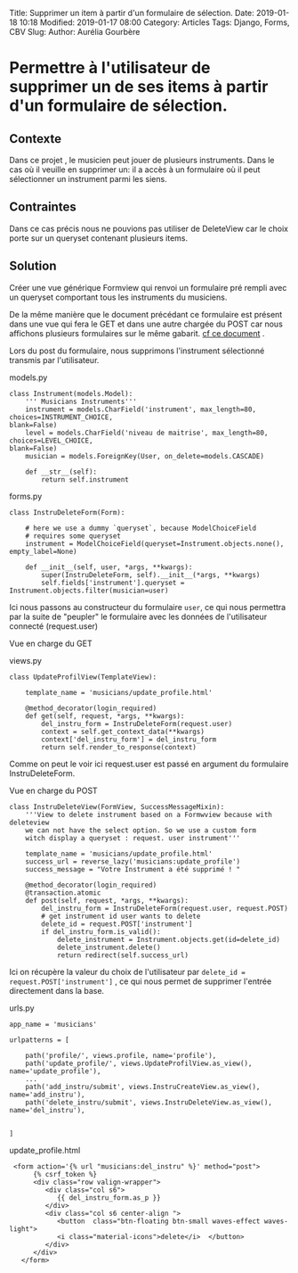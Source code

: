 Title: Supprimer un item à partir d'un formulaire de sélection.
Date: 2019-01-18 10:18
Modified: 2019-01-17 08:00
Category: Articles
Tags: Django, Forms, CBV
Slug:
Author: Aurélia Gourbère


# Permettre à l'utilisateur de supprimer un de ses items à partir d'un formulaire de sélection. 

## Contexte  

Dans ce projet , le musicien peut jouer de plusieurs instruments. Dans le cas où il veuille en supprimer un: il a accès à un formulaire où il peut sélectionner un instrument parmi les siens.

## Contraintes

Dans ce cas précis nous ne pouvions pas utiliser de DeleteView car le choix porte sur un queryset contenant plusieurs items. 

## Solution

Créer une vue générique Formview qui renvoi un formulaire pré rempli avec un queryset comportant tous les instruments du musiciens.

De la même manière que le document précédant ce formulaire est présent dans une vue qui fera le GET et dans une autre chargée du POST car nous affichons plusieurs formulaires sur le même gabarit. [cf ce document](https://github.com/horlas/How_to/blob/master/Plusieurs%20formulaires%20dans%20une%20vue.md) .

Lors du post du formulaire, nous supprimons l'instrument sélectionné transmis par l'utilisateur.

models.py

```
class Instrument(models.Model):
    ''' Musicians Instruments'''
    instrument = models.CharField('instrument', max_length=80, choices=INSTRUMENT_CHOICE, 											blank=False)
    level = models.CharField('niveau de maitrise', max_length=80, choices=LEVEL_CHOICE, 										blank=False)
    musician = models.ForeignKey(User, on_delete=models.CASCADE)

    def __str__(self):
        return self.instrument
``` 

forms.py

```
class InstruDeleteForm(Form):

    # here we use a dummy `queryset`, because ModelChoiceField
    # requires some queryset
    instrument = ModelChoiceField(queryset=Instrument.objects.none(), empty_label=None)

    def __init__(self, user, *args, **kwargs):
        super(InstruDeleteForm, self).__init__(*args, **kwargs)
        self.fields['instrument'].queryset = Instrument.objects.filter(musician=user)
```

Ici nous passons au constructeur du formulaire ```user```, ce qui nous permettra par la suite de "peupler" le formulaire avec les données de l'utilisateur connecté (request.user)


Vue en charge du GET

views.py

```
class UpdateProfilView(TemplateView):

    template_name = 'musicians/update_profile.html'

    @method_decorator(login_required)
    def get(self, request, *args, **kwargs):
        del_instru_form = InstruDeleteForm(request.user)
        context = self.get_context_data(**kwargs)
        context['del_instru_form'] = del_instru_form
        return self.render_to_response(context)

```
Comme on peut le voir ici request.user est passé en argument du formulaire InstruDeleteForm.

Vue en charge du POST

```
class InstruDeleteView(FormView, SuccessMessageMixin):
    '''View to delete instrument based on a Formwview because with deleteview
    we can not have the select option. So we use a custom form
    witch display a queryset : request. user instrument'''

    template_name = 'musicians/update_profile.html'
    success_url = reverse_lazy('musicians:update_profile')
    success_message = "Votre Instrument a été supprimé ! "

    @method_decorator(login_required)
    @transaction.atomic
    def post(self, request, *args, **kwargs):
        del_instru_form = InstruDeleteForm(request.user, request.POST)
        # get instrument id user wants to delete
        delete_id = request.POST['instrument']
        if del_instru_form.is_valid():
            delete_instrument = Instrument.objects.get(id=delete_id)
            delete_instrument.delete()
            return redirect(self.success_url)
```            
            
Ici on récupère la valeur du choix de l'utilisateur par ```delete_id = request.POST['instrument']``` , ce qui nous permet de supprimer l'entrée directement dans la base.

urls.py

```
app_name = 'musicians'

urlpatterns = [

    path('profile/', views.profile, name='profile'),
    path('update_profile/', views.UpdateProfilView.as_view(), name='update_profile'),
	...		
    path('add_instru/submit', views.InstruCreateView.as_view(), name='add_instru'),
    path('delete_instru/submit', views.InstruDeleteView.as_view(), name='del_instru'),


]
```

update_profile.html

```
 <form action='{% url "musicians:del_instru" %}' method="post">
      {% csrf_token %}
      <div class="row valign-wrapper">
         <div class="col s6">
            {{ del_instru_form.as_p }}
         </div>
         <div class="col s6 center-align ">
            <button  class="btn-floating btn-small waves-effect waves-light">
            <i class="material-icons">delete</i>  </button>
         </div>
      </div>
   </form>
```   
